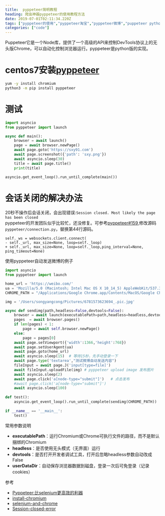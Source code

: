 ```yaml
---
title:  pyppeteer简明教程
heading: 爬虫神器pyppeteer的使用教程方法
date: 2019-07-01T02:11:34.220Z
tags: ["pyppeteer的使用","pyppeteer淘宝","pyppeteer微博","puppeteer python"]
categories: ["code"]  
---
```


Puppeteer它是一个Node库，提供了一个高级的API来控制DevTools协议上的无头版Chrome，可以自动化控制浏览器运行。pyppeteer是python版的实现。

centos7安装[pyppeteer](https://miyakogi.github.io/pyppeteer/)
==

```sh
yum -y install chromium
python3 -m pip install pyppeteer
```

测试  
==
```python
import asyncio
from pyppeteer import launch

async def main():
	browser = await launch()
	page = await browser.newPage()
	await page.goto('https://sxy91.com')
	await page.screenshot({'path': 'sxy.png'})
	await asyncio.sleep(30)
	title = await page.title()
	print(title)

asyncio.get_event_loop().run_until_complete(main())
```

会话关闭的解决办法
==
20秒不操作后会话关闭，会出现错误:`Session closed. Most likely the page has been closed`  
pyppeteer的开发团队似乎比较忙，还没修复。可参考[pyppeteer#159](https://github.com/miyakogi/pyppeteer/pull/160/files),修改源码`pyppeteer/connection.py`，替换第44行源码。
```git 
self._ws = websockets.client.connect(
- self._url, max_size=None, loop=self._loop)
+ self._url, max_size=None, loop=self._loop,ping_interval=None, ping_timeout=None)
```

使用pyppeteer自动发送微博的例子
```python
import asyncio
from pyppeteer import launch

home_url = 'https://weibo.com/'
ua = 'Mozilla/5.0 (Macintosh; Intel Mac OS X 10_14_5) AppleWebKit/537.36 (KHTML, like Gecko) Chrome/76.0.3809.100 Safari/537.36'
CHROME_PATH = "/Applications/Google Chrome.app/Contents/MacOS/Google Chrome"

img = '/Users/songyangcong/Pictures/6781573623694_.pic.jpg'

async def sendimg(path,headless=False,devtools=False):
	browser = await launch(executablePath=path,headless=headless,devtools=devtools,userDataDir='./tmp/userdata',args=['--no-sandbox','--disable-infobars'])
	pages  = await browser.pages()
	if len(pages) < 1:
		page = await self.browser.newPage()
	else:
		page = pages[0]
	await page.setViewport({'width':1366,'height':768})
	await page.setUserAgent(ua)	
	await page.goto(home_url)
	await asyncio.sleep(15)  # 等待15秒，先手动登录一下
	await page.type('textarea',"测试微博自动发送内容")
	fileInput = await page.J('input[type=file]')
	await fileInput.uploadFile(img)	# pyppeteer upload image 发布图片
	await asyncio.sleep(2)
	await page.click('a[node-type="submit"]')	# 点击发布
	#await page.click('a[node-type="submit"]') 
	await asyncio.sleep(100)
	
def test():
	asyncio.get_event_loop().run_until_complete(sendimg(CHROME_PATH))
	
if __name__ == '__main__':
	test()
```

常用参数说明
- **executablePath**：运行Chromium或Chrome可执行文件的路径，而不是默认捆绑的Chromium
- **headless**：是否使用无头模式（无界面）运行
- **devtools**：是否打开开发者调试工具，打开后忽略headless参数自动改成False
- **userDataDir**：自动保存浏览器数据到磁盘，登录一次后可免登录（记录cookies）



参考  

- [Pyppeteer:比selenium更高效的利器](https://mp.weixin.qq.com/s/i1Sr5xIURsoaSJK8ajGEqw)
- [install-chromium](https://www.technig.com/install-chromium-on-centos/)
- [selenium-and-chrome](https://github.com/smile365/blog/blob/master/selenium.md)
- [Session-closed-error](https://blog.csdn.net/weixin_39198406/article/details/86719814)